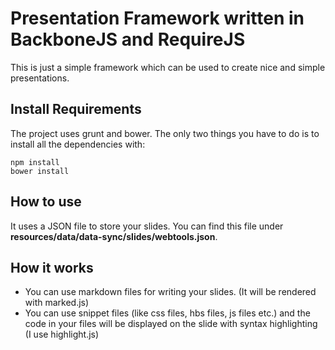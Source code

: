 # Presentation Framework written in BackboneJS and RequireJS
This is just a simple framework which can be used to create nice and simple presentations.


## Install Requirements
The project uses grunt and bower. The only two things you have to do is to install all the dependencies with:

```
npm install
bower install 
```

## How to use
It uses a JSON file to store your slides.
You can find this file under __resources/data/data-sync/slides/webtools.json__.

## How it works
- You can use markdown files for writing your slides. (It will be rendered with marked.js)
- You can use snippet files (like css files, hbs files, js files etc.) and the code in your files will be displayed on the slide with syntax highlighting (I use highlight.js)
